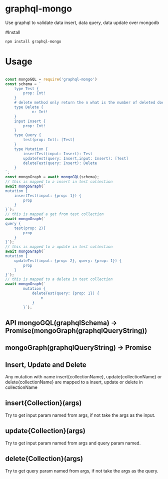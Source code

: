 # graphql-mongo
Use graphql to validate data insert, data query, data update over mongodb

#Install 

```bash
npm install graphql-mongo
```

# Usage

```js

const mongoGQL = require('graphql-mongo')
const schema = `
    type Test {
        prop: Int!
    }
    # delete method only return the n what is the number of deleted documents
    type Delete {
            n: Int!
    }
    input Insert {
        prop: Int!
    }
    type Query {
        test(prop: Int): [Test]
    }
    type Mutation {
        insertTest(input: Insert): Test
        updateTest(query: Insert,input: Insert): [Test]
        deleteTest(query: Insert): Delete
    }
`;
const mongoGraph = await mongoGQL(schema);
// this is mapped to a insert in test collection
await mongoGraph(`
mutation {
    insertTest(input: {prop: 1}) {
        prop
    }
}`);
// this is mapped a get from test collection
await mongoGraph(`
query {
    test(prop: 2){
        prop
    }
}`);
// this is mapped to a update in test collection
await mongoGraph(`
mutation {
    updateTest(input: {prop: 2}, query: {prop: 1}) {
        prop
    }
}`);
// this is mapped to a delete in test collection
await mongoGraph(`
        mutation {
            deleteTest(query: {prop: 1}) {
                n
            }
        }`);

```


## API mongoGQL(graphqlSchema) -> Promise(mongoGraph(graphqlQueryString))

## mongoGraph(graphqlQueryString) -> Promise

## Insert, Update and Delete

Any mutation with name insert{collectionName}, update{collectionName} or delete{collectionName}
are mapped to a insert, update or delete in collectionName

## insert{Collection}(args)

Try to get input param named from args, if not take the args as the input.

## update{Collection}(args)

Try to get input param named from args and query param named.

## delete{Collection}(args)

Try to get query param named from args, if not take the args as the query.